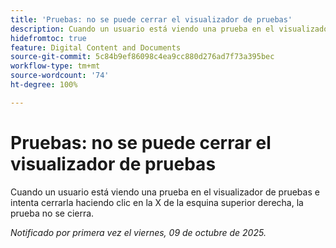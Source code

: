 ```yaml
---
title: 'Pruebas: no se puede cerrar el visualizador de pruebas'
description: Cuando un usuario está viendo una prueba en el visualizador de pruebas e intenta cerrarla haciendo clic en la X de la esquina superior derecha, la prueba no se cierra.
hidefromtoc: true
feature: Digital Content and Documents
source-git-commit: 5c84b9ef86098c4ea9cc880d276ad7f73a395bec
workflow-type: tm+mt
source-wordcount: '74'
ht-degree: 100%

---
```



# Pruebas: no se puede cerrar el visualizador de pruebas

Cuando un usuario está viendo una prueba en el visualizador de pruebas e intenta cerrarla haciendo clic en la X de la esquina superior derecha, la prueba no se cierra.

_Notificado por primera vez el viernes, 09 de octubre de 2025._
